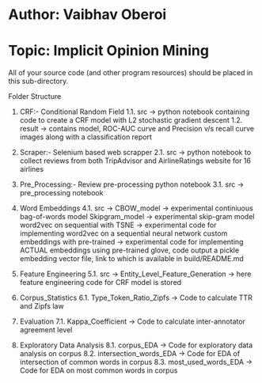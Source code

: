 # Author: Vaibhav Oberoi
# Topic: Implicit Opinion Mining

All of your source code (and other program resources) should be placed in this sub-directory.

Folder Structure
1. CRF:- Conditional Random Field
    1.1. src -> python notebook containing code to create a CRF model with L2 stochastic gradient descent
    1.2. result -> contains model, ROC-AUC curve and Precision v/s recall curve images along with a classification report
2. Scraper:- Selenium based web scrapper
    2.1. src -> python notebook to collect reviews from both TripAdvisor and AirlineRatings website for 16 airlines
3. Pre_Processing:- Review pre-processing python notebook
    3.1. src -> pre_processing notebook
4. Word Embeddings
    4.1. src -> CBOW_model -> experimental continiuous bag-of-words model
                Skipgram_model -> experimental skip-gram model
                word2vec on sequential with TSNE -> experimental code for implementing word2vec on a sequential neural network
                custom embeddings with pre-trained -> experimental code for implementing ACTUAL embeddings using pre-trained glove, code output a pickle 
                                                        embedding vector file, link to which is available in build/README.md
5. Feature Engineering
    5.1. src -> Entity_Level_Feature_Generation -> here feature engineering code for CRF model is stored

6. Corpus_Statistics
    6.1. Type_Token_Ratio_Zipfs -> Code to calculate TTR and Zipfs law

7. Evaluation
    7.1. Kappa_Coefficient -> Code to calculate inter-annotator agreement level

8. Exploratory Data Analysis
    8.1. corpus_EDA -> Code for exploratory data analysis on corpus
    8.2. intersection_words_EDA -> Code for EDA of intersection of common words in corpus
    8.3. most_used_words_EDA -> Code for EDA on most common words in corpus

